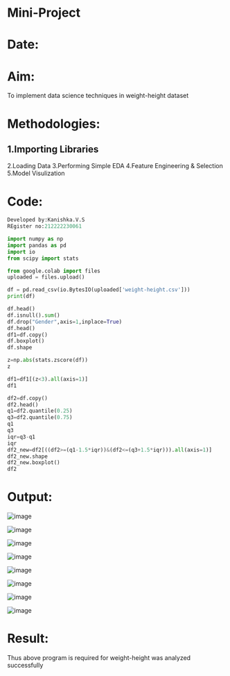 # Mini-Project
# Date:
# Aim:
To implement data science techniques in weight-height dataset
# Methodologies:
## 1.Importing Libraries
2.Loading Data
3.Performing Simple EDA
4.Feature Engineering & Selection
5.Model Visulization
# Code:
```py
Developed by:Kanishka.V.S
REgister no:212222230061
```
```py
import numpy as np
import pandas as pd
import io
from scipy import stats

from google.colab import files
uploaded = files.upload()

df = pd.read_csv(io.BytesIO(uploaded['weight-height.csv']))
print(df)

df.head()
df.isnull().sum()
df.drop("Gender",axis=1,inplace=True)
df.head()
df1=df.copy()
df.boxplot()
df.shape

z=np.abs(stats.zscore(df))
z

df1=df1[(z<3).all(axis=1)]
df1

df2=df.copy()
df2.head()
q1=df2.quantile(0.25)
q3=df2.quantile(0.75)
q1
q3
iqr=q3-q1
iqr
df2_new=df2[((df2>=(q1-1.5*iqr))&(df2<=(q3+1.5*iqr))).all(axis=1)]
df2_new.shape
df2_new.boxplot()
df2
```
# Output:
![image](https://github.com/kanishka2305/Mini-Project/assets/113497357/f08e8f40-cfd5-4182-977d-5de133caf5fa)

![image](https://github.com/kanishka2305/Mini-Project/assets/113497357/4b8abc06-fb01-4fae-9dac-4be1b7bc1019)

![image](https://github.com/kanishka2305/Mini-Project/assets/113497357/a682701a-eb0a-4078-b164-b3d40a802870)

![image](https://github.com/kanishka2305/Mini-Project/assets/113497357/22185243-e77f-4aba-8e1b-d02752943fba)

![image](https://github.com/kanishka2305/Mini-Project/assets/113497357/f11940e7-199f-4974-8001-66a7cc02d62d)

![image](https://github.com/kanishka2305/Mini-Project/assets/113497357/66d61400-dd22-402a-94d5-bdd1dcf7383f)

![image](https://github.com/kanishka2305/Mini-Project/assets/113497357/56413a24-508b-419c-9837-e40b8f9afe07)

![image](https://github.com/kanishka2305/Mini-Project/assets/113497357/93527682-e826-4450-b4d1-20718333d1d8)
# Result:
Thus above program is required for weight-height was analyzed successfully
